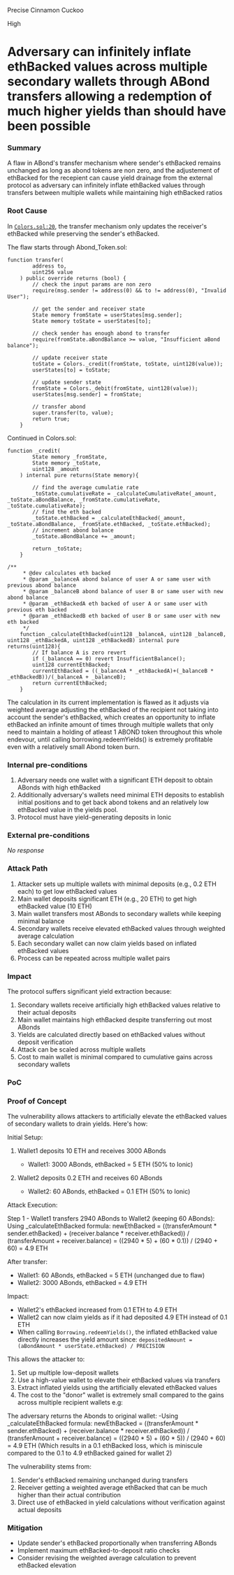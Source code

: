 Precise Cinnamon Cuckoo

High

# Adversary can infinitely inflate ethBacked values across multiple secondary wallets through ABond transfers allowing a redemption of much higher yields than should have been possible

### Summary

A flaw in ABond's transfer mechanism where sender's ethBacked remains unchanged as long as abond tokens are non zero, and the adjustement of ethBacked for the recepient can cause yield drainage from the external protocol as adversary can infinitely inflate ethBacked values through transfers between multiple wallets while maintaining high ethBacked ratios

### Root Cause

In [`Colors.sol:20`](https://github.com/sherlock-audit/2024-11-autonomint/blob/main/Blockchain/Blockchian/contracts/lib/Colors.sol#L20-L34), the transfer mechanism only updates the receiver's ethBacked while preserving the sender's ethBacked.

The flaw starts through Abond_Token.sol:

```solidity
function transfer(
        address to,
        uint256 value
    ) public override returns (bool) {
        // check the input params are non zero
        require(msg.sender != address(0) && to != address(0), "Invalid User");

        // get the sender and receiver state
        State memory fromState = userStates[msg.sender];
        State memory toState = userStates[to];

        // check sender has enough abond to transfer
        require(fromState.aBondBalance >= value, "Insufficient aBond balance");

        // update receiver state
        toState = Colors._credit(fromState, toState, uint128(value));
        userStates[to] = toState;

        // update sender state
        fromState = Colors._debit(fromState, uint128(value));
        userStates[msg.sender] = fromState;

        // transfer abond
        super.transfer(to, value);
        return true;
    }
```

Continued in Colors.sol:

```solidity
function _credit(
        State memory _fromState,
        State memory _toState,
        uint128 _amount
    ) internal pure returns(State memory){

        // find the average cumulatie rate
        _toState.cumulativeRate = _calculateCumulativeRate(_amount, _toState.aBondBalance, _fromState.cumulativeRate, _toState.cumulativeRate);
        // find the eth backed
        _toState.ethBacked = _calculateEthBacked(_amount, _toState.aBondBalance, _fromState.ethBacked, _toState.ethBacked);
        // increment abond balance
        _toState.aBondBalance += _amount;

        return _toState;
    }
```

```solidity
/**
     * @dev calculates eth backed
     * @param _balanceA abond balance of user A or same user with previous abond balance 
     * @param _balanceB abond balance of user B or same user with new abond balance  
     * @param _ethBackedA eth backed of user A or same user with previous eth backed 
     * @param _ethBackedB eth backed of user B or same user with new eth backed
     */
    function _calculateEthBacked(uint128 _balanceA, uint128 _balanceB, uint128 _ethBackedA, uint128 _ethBackedB) internal pure returns(uint128){
        // If balance A is zero revert
        if (_balanceA == 0) revert InsufficientBalance();
        uint128 currentEthBacked;
        currentEthBacked = ((_balanceA * _ethBackedA)+(_balanceB * _ethBackedB))/(_balanceA + _balanceB); 
        return currentEthBacked;
    }
```

The calculation in its current implementation is flawed as it adjusts via weighted average adjusting the ethBacked of the recipient not taking into account the sender's ethBacked, which creates an opportunity to inflate ethBacked an infinite amount of times through multiple wallets that only need to maintain a holding of atleast 1 ABOND token throughout this whole endevour, until calling borrowing.redeemYields() is extremely profitable even with a relatively small Abond token burn.
    
    

### Internal pre-conditions

1. Adversary needs one wallet with a significant ETH deposit to obtain ABonds with high ethBacked
2. Additionally adversary's wallets need minimal ETH deposits to establish initial positions and to get back abond tokens and an relatively low ethBacked value in the yields pool.
3. Protocol must have yield-generating deposits in Ionic

### External pre-conditions

_No response_

### Attack Path

1. Attacker sets up multiple wallets with minimal deposits (e.g., 0.2 ETH each) to get low ethBacked values
2. Main wallet deposits significant ETH (e.g., 20 ETH) to get high ethBacked value (10 ETH)
3. Main wallet transfers most ABonds to secondary wallets while keeping minimal balance
4. Secondary wallets receive elevated ethBacked values through weighted average calculation
5. Each secondary wallet can now claim yields based on inflated ethBacked values
6. Process can be repeated across multiple wallet pairs


### Impact

The protocol suffers significant yield extraction because:
1. Secondary wallets receive artificially high ethBacked values relative to their actual deposits
2. Main wallet maintains high ethBacked despite transferring out most ABonds
3. Yields are calculated directly based on ethBacked values without deposit verification
4. Attack can be scaled across multiple wallets
5. Cost to main wallet is minimal compared to cumulative gains across secondary wallets

### PoC

### Proof of Concept

The vulnerability allows attackers to artificially elevate the ethBacked values of secondary wallets to drain yields. Here's how:

Initial Setup:
1. Wallet1 deposits 10 ETH and receives 3000 ABonds
   - Wallet1: 3000 ABonds, ethBacked = 5 ETH (50% to Ionic)

2. Wallet2 deposits 0.2 ETH and receives 60 ABonds
   - Wallet2: 60 ABonds, ethBacked = 0.1 ETH (50% to Ionic)

Attack Execution:

Step 1 - Wallet1 transfers 2940 ABonds to Wallet2 (keeping 60 ABonds):
Using _calculateEthBacked formula:
newEthBacked = ((transferAmount * sender.ethBacked) + (receiver.balance * receiver.ethBacked)) / (transferAmount + receiver.balance)
= ((2940 * 5) + (60 * 0.1)) / (2940 + 60) = 4.9 ETH

After transfer:
- Wallet1: 60 ABonds, ethBacked = 5 ETH (unchanged due to flaw)
- Wallet2: 3000 ABonds, ethBacked = 4.9 ETH

Impact:
- Wallet2's ethBacked increased from 0.1 ETH to 4.9 ETH
- Wallet2 can now claim yields as if it had deposited 4.9 ETH instead of 0.1 ETH
- When calling `Borrowing.redeemYields()`, the inflated ethBacked value directly increases the yield amount since:
  `depositedAmount = (aBondAmount * userState.ethBacked) / PRECISION`

This allows the attacker to:
1. Set up multiple low-deposit wallets
2. Use a high-value wallet to elevate their ethBacked values via transfers
3. Extract inflated yields using the artificially elevated ethBacked values
4. The cost to the "donor" wallet is extremely small compared to the gains across multiple recipient wallets e.g:

The adversary returns the Abonds to original wallet:
-Using _calculateEthBacked formula:
newEthBacked = ((transferAmount * sender.ethBacked) + (receiver.balance * receiver.ethBacked)) / (transferAmount + receiver.balance)
= ((2940 * 5) + (60 * 5)) / (2940 + 60) = 4.9 ETH (Which results in a 0.1 ethBacked loss, which is miniscule compared to the 0.1 to 4.9 ethBacked gained for wallet 2)

The vulnerability stems from:
1. Sender's ethBacked remaining unchanged during transfers
2. Receiver getting a weighted average ethBacked that can be much higher than their actual contribution
3. Direct use of ethBacked in yield calculations without verification against actual deposits

### Mitigation

- Update sender's ethBacked proportionally when transferring ABonds
- Implement maximum ethBacked-to-deposit ratio checks
- Consider revising the weighted average calculation to prevent ethBacked elevation